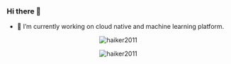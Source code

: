 ### Hi there 👋

<!--
**haiker2011/haiker2011** is a ✨ _special_ ✨ repository because its `README.md` (this file) appears on your GitHub profile.

Here are some ideas to get you started:

- 🔭 I’m currently working on ...
- 🌱 I’m currently learning ...
- 👯 I’m looking to collaborate on ...
- 🤔 I’m looking for help with ...
- 💬 Ask me about ...
- 📫 How to reach me: ...
- 😄 Pronouns: ...
- ⚡ Fun fact: ...
-->

- 🔭 I’m currently working on cloud native and machine learning platform.

<p align="center"> <img src="https://github-readme-stats.vercel.app/api?username=haiker2011&show_icons=true&theme=radical" alt="haiker2011" />

<p align="center"> <img src="https://github-readme-stats.vercel.app/api/top-langs/?username=haiker2011" alt="haiker2011" />
